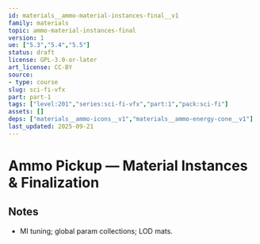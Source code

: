 ```yaml
---
id: materials__ammo-material-instances-final__v1
family: materials
topic: ammo-material-instances-final
version: 1
ue: ["5.3","5.4","5.5"]
status: draft
license: GPL-3.0-or-later
art_license: CC-BY
source:
- type: course
slug: sci-fi-vfx
part: part-1
tags: ["level:201","series:sci-fi-vfx","part:1","pack:sci-fi"]
assets: []
deps: ["materials__ammo-icons__v1","materials__ammo-energy-cone__v1"]
last_updated: 2025-09-21
---
```



# Ammo Pickup — Material Instances & Finalization


## Notes
- MI tuning; global param collections; LOD mats.